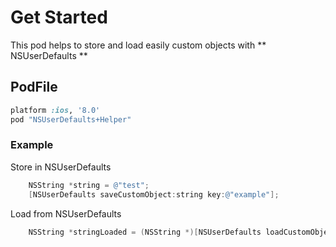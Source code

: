 # Get Started

This pod helps to store and load easily custom objects with ** NSUserDefaults **

## PodFile

```ruby
platform :ios, '8.0'
pod "NSUserDefaults+Helper"
```

### Example

Store in NSUserDefaults

```objective-c
    NSString *string = @"test";
    [NSUserDefaults saveCustomObject:string key:@"example"];
```

Load from NSUserDefaults

```objective-c
    NSString *stringLoaded = (NSString *)[NSUserDefaults loadCustomObjectWithKey:@"example"];
```
